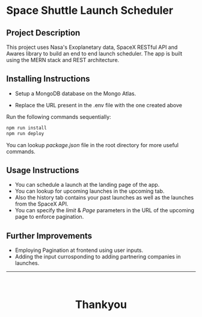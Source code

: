 # Space Shuttle Launch Scheduler

## Project Description

This project uses Nasa's Exoplanetary data, SpaceX RESTful API and Awares library to build an end to end launch scheduler. The app is built using the MERN stack and REST architecture.

## Installing Instructions

- Setup a MongoDB database on the Mongo Atlas.

- Replace the URL present in the .env file with the one created above

Run the following commands sequentially:<br />

```bash
npm run install
npm run deploy
```

You can lookup _package.json_ file in the root directory for more useful commands.

## Usage Instructions

- You can schedule a launch at the landing page of the app.
- You can lookup for upcoming launches in the upcoming tab.
- Also the history tab contains your past launches as well as the launches from the SpaceX API.
- You can specify the _limit_ & _Page_ parameters in the URL of the upcoming page to enforce pagination.

## Further Improvements

- Employing Pagination at frontend using user inputs.
- Adding the input currosponding to adding partnering companies in launches.
  <br />

---

<br />
<h1 align="center">Thankyou</h1>
